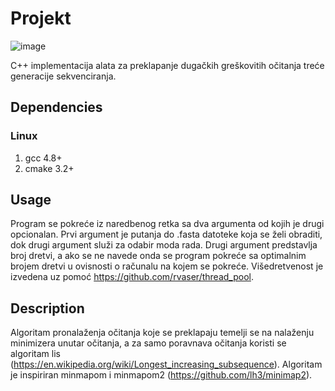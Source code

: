 # Projekt

![image](https://travis-ci.org/TimNo1/Projekt.svg?branch=minimizer)

C++ implementacija alata za preklapanje dugačkih greškovitih očitanja treće generacije sekvenciranja.

## Dependencies

### Linux

1. gcc 4.8+
2. cmake 3.2+

## Usage

Program se pokreće iz naredbenog retka sa dva argumenta od kojih je drugi opcionalan. Prvi argument je putanja do .fasta datoteke koja se želi obraditi, dok drugi argument služi za odabir moda rada. Drugi argument predstavlja broj dretvi, a ako se ne navede onda se program pokreće sa optimalnim brojem dretvi u ovisnosti o računalu na kojem se pokreće. Višedretvenost je izvedena uz pomoć https://github.com/rvaser/thread_pool.

## Description

Algoritam pronalaženja očitanja koje se preklapaju temelji se na nalaženju minimizera unutar očitanja, a za samo poravnava očitanja koristi se algoritam lis (https://en.wikipedia.org/wiki/Longest_increasing_subsequence). Algoritam je inspiriran minmapom i minmapom2 (https://github.com/lh3/minimap2).
